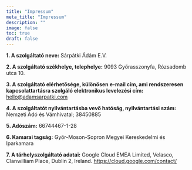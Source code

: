 ```yaml
---
title: "Impressum"
meta_title: "Impressum"
description: ""
image: false
toc: true
draft: false
---
```


**1. A szolgáltató neve:** Sárpátki Ádám E.V.

**2. A szolgáltató székhelye, telephelye:** 9093 Győrasszonyfa, Rózsadomb utca 10.

**3. A szolgáltató elérhetősége, különösen e-mail cím, ami rendszeresen kapcsolattartásra szolgáló elektronikus levelezési cím:** hello@adamsarpatki.com

**4. A szolgáltatót nyilvántartásba vevő hatóság, nyilvántartási szám:** Nemzeti Adó és Vámhivatal; 38450885

**5. Adószám:** 66744467-1-28

**6. Kamarai tagság:** Győr-Moson-Sopron Megyei Kereskedelmi és Iparkamara

**7. A tárhelyszolgáltató adatai:** Google Cloud EMEA Limited, Velasco, Clanwilliam Place, Dublin 2, Ireland. https://cloud.google.com/contact/